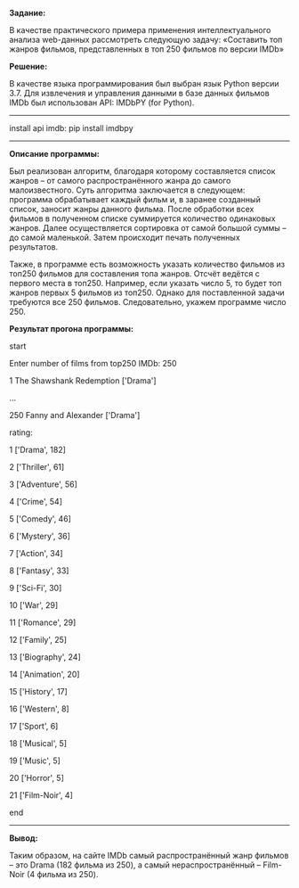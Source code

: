 <b> Задание: </b> 

В качестве практического примера применения интеллектуального анализа web-данных рассмотреть следующую задачу: «Составить топ жанров фильмов, представленных в топ 250 фильмов по версии IMDb»

<b> Решение: </b> 

В качестве языка программирования был выбран язык Python версии 3.7. Для извлечения и управления данными в базе данных фильмов IMDb был использован API: IMDbPY (for Python).  
__________

install api imdb: pip install imdbpy
__________ 

<b> Описание программы: </b>

Был реализован алгоритм, благодаря которому составляется список жанров – от самого распространённого жанра до самого малоизвестного. Суть алгоритма заключается в следующем: программа обрабатывает каждый фильм и, в заранее созданный список, заносит жанры данного фильма. После обработки всех фильмов в полученном списке суммируется количество одинаковых жанров. Далее осуществляется сортировка от самой большой суммы – до самой маленькой. Затем происходит печать полученных результатов.  

Также, в программе есть возможность указать количество фильмов из топ250 фильмов для составления топа жанров. Отсчёт ведётся с первого места в топ250. Например, если указать число 5, то будет топ жанров первых 5 фильмов из топ250. Однако для поставленной задачи требуются все 250 фильмов. Следовательно, укажем программе число 250. 

<b> Результат прогона программы: </b>

start 

Enter number of films from top250 IMDb: 250 

1 The Shawshank Redemption ['Drama'] 

...

250 Fanny and Alexander ['Drama'] 

rating: 

1 ['Drama', 182] 

2 ['Thriller', 61] 

3 ['Adventure', 56] 

4 ['Crime', 54] 

5 ['Comedy', 46] 

6 ['Mystery', 36] 

7 ['Action', 34] 

8 ['Fantasy', 33] 

9 ['Sci-Fi', 30] 

10 ['War', 29] 

11 ['Romance', 29] 

12 ['Family', 25] 

13 ['Biography', 24] 

14 ['Animation', 20] 

15 ['History', 17] 

16 ['Western', 8] 

17 ['Sport', 6] 

18 ['Musical', 5] 

19 ['Music', 5] 

20 ['Horror', 5] 

21 ['Film-Noir', 4] 

end 

__________

<b> Вывод: </b>

Таким образом, на сайте IMDb самый распространённый жанр фильмов – это Drama (182 фильма из 250), а самый нераспространённый – Film-Noir (4 фильма из 250). 
